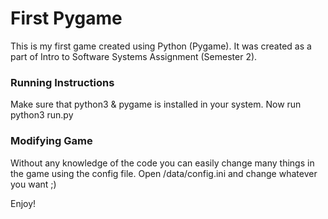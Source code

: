 # First Pygame

This is my first game created using Python (Pygame).
It was created as a part of Intro to Software Systems Assignment (Semester 2).

### Running Instructions
Make sure that python3 & pygame is installed in your system. Now run
    python3 run.py

### Modifying Game
Without any knowledge of the code you can easily change many things in the game using the config file. Open /data/config.ini and change whatever you want ;)

Enjoy!
